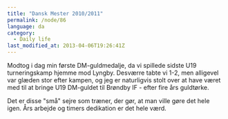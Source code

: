 ```yaml
---
title: "Dansk Mester 2010/2011"
permalink: /node/86
language: da
category:
  - Daily life
last_modified_at: 2013-04-06T19:26:41Z
---
```


Modtog i dag min første DM-guldmedalje, da vi spillede sidste U19 turneringskamp hjemme mod Lyngby. Desværre tabte vi 1-2, men alligevel var glæden stor efter kampen, og jeg er naturligvis stolt over at have været med til at bringe U19 DM-guldet til Brøndby IF - efter fire års guldtørke.

Det er disse "små" sejre som træner, der gør, at man ville gøre det hele igen. Års arbejde og timers dedikation er det hele værd.
